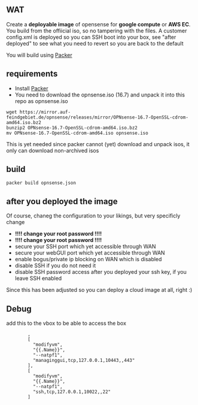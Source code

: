 ## WAT

Create a **deployable image** of opensense for **google compute** or **AWS EC**.
You build from the offiicial iso, so no tampering with the files. A customer config.xml is deployed so you can SSH
boot into your box, see "after deployed" to see what you need to revert so you are back to the default

You will build using [Packer](https://www.packer.io/docs/installation.html)

## requirements
 - Install [Packer](https://www.packer.io/docs/installation.html)
 - You need to download the opnsense.iso (16.7) and unpack it into this repo as opnsense.iso
 
```
wget https://mirror.auf-feindgebiet.de/opnsense/releases/mirror/OPNsense-16.7-OpenSSL-cdrom-amd64.iso.bz2
bunzip2 OPNsense-16.7-OpenSSL-cdrom-amd64.iso.bz2
mv OPNsense-16.7-OpenSSL-cdrom-amd64.iso opnsense.iso
```

This is yet needed since packer cannot (yet) download and unpack isos, it only can download non-archived isos

## build

    packer build opnsense.json
    
    
## after you deployed the image

Of course, chaneg the configuration to your likings, but very specificly change

 - **!!!! change your root password !!!!**
 - **!!!! change your root password !!!!**
 - secure your SSH port which yet accessible through WAN
 - secure your webGUI port which yet accessible through WAN
 - enable bogus/private ip blocking on WAN which is disabled
 - disable SSH if you do not need it
 - disable SSH password access after you deployed your ssh key, if you leave SSH enabled

Since this has been adjusted so you can deploy a cloud image at all, right :)

## Debug

add this to the vbox to be able to access the box

```
		,
        [
          "modifyvm",
          "{{.Name}}",
          "--natpf1",
          "managinggui,tcp,127.0.0.1,10443,,443"
        ],
        [
          "modifyvm",
          "{{.Name}}",
          "--natpf1",
          "ssh,tcp,127.0.0.1,10022,,22"
        ]
```